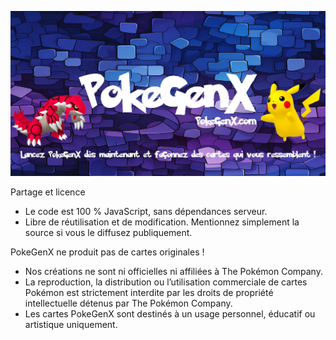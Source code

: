 ![Logo du projet](images/banner.png)

Partage et licence
- Le code est 100 % JavaScript, sans dépendances serveur.
- Libre de réutilisation et de modification. Mentionnez simplement la source si vous le diffusez publiquement.

PokeGenX ne produit pas de cartes originales !
- Nos créations ne sont ni officielles ni affiliées à The Pokémon Company.
- La reproduction, la distribution ou l’utilisation commerciale de cartes Pokémon est strictement interdite par les droits de propriété intellectuelle détenus par The Pokémon Company.
- Les cartes PokeGenX sont destinés à un usage personnel, éducatif ou artistique uniquement.
